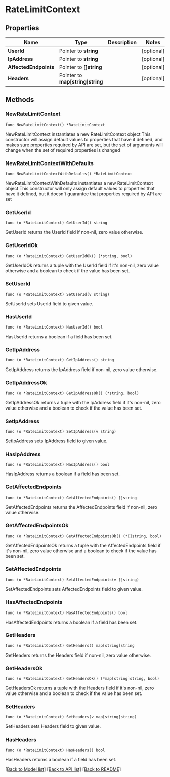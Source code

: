 # RateLimitContext

## Properties

Name | Type | Description | Notes
------------ | ------------- | ------------- | -------------
**UserId** | Pointer to **string** |  | [optional] 
**IpAddress** | Pointer to **string** |  | [optional] 
**AffectedEndpoints** | Pointer to **[]string** |  | [optional] 
**Headers** | Pointer to **map[string]string** |  | [optional] 

## Methods

### NewRateLimitContext

`func NewRateLimitContext() *RateLimitContext`

NewRateLimitContext instantiates a new RateLimitContext object
This constructor will assign default values to properties that have it defined,
and makes sure properties required by API are set, but the set of arguments
will change when the set of required properties is changed

### NewRateLimitContextWithDefaults

`func NewRateLimitContextWithDefaults() *RateLimitContext`

NewRateLimitContextWithDefaults instantiates a new RateLimitContext object
This constructor will only assign default values to properties that have it defined,
but it doesn't guarantee that properties required by API are set

### GetUserId

`func (o *RateLimitContext) GetUserId() string`

GetUserId returns the UserId field if non-nil, zero value otherwise.

### GetUserIdOk

`func (o *RateLimitContext) GetUserIdOk() (*string, bool)`

GetUserIdOk returns a tuple with the UserId field if it's non-nil, zero value otherwise
and a boolean to check if the value has been set.

### SetUserId

`func (o *RateLimitContext) SetUserId(v string)`

SetUserId sets UserId field to given value.

### HasUserId

`func (o *RateLimitContext) HasUserId() bool`

HasUserId returns a boolean if a field has been set.

### GetIpAddress

`func (o *RateLimitContext) GetIpAddress() string`

GetIpAddress returns the IpAddress field if non-nil, zero value otherwise.

### GetIpAddressOk

`func (o *RateLimitContext) GetIpAddressOk() (*string, bool)`

GetIpAddressOk returns a tuple with the IpAddress field if it's non-nil, zero value otherwise
and a boolean to check if the value has been set.

### SetIpAddress

`func (o *RateLimitContext) SetIpAddress(v string)`

SetIpAddress sets IpAddress field to given value.

### HasIpAddress

`func (o *RateLimitContext) HasIpAddress() bool`

HasIpAddress returns a boolean if a field has been set.

### GetAffectedEndpoints

`func (o *RateLimitContext) GetAffectedEndpoints() []string`

GetAffectedEndpoints returns the AffectedEndpoints field if non-nil, zero value otherwise.

### GetAffectedEndpointsOk

`func (o *RateLimitContext) GetAffectedEndpointsOk() (*[]string, bool)`

GetAffectedEndpointsOk returns a tuple with the AffectedEndpoints field if it's non-nil, zero value otherwise
and a boolean to check if the value has been set.

### SetAffectedEndpoints

`func (o *RateLimitContext) SetAffectedEndpoints(v []string)`

SetAffectedEndpoints sets AffectedEndpoints field to given value.

### HasAffectedEndpoints

`func (o *RateLimitContext) HasAffectedEndpoints() bool`

HasAffectedEndpoints returns a boolean if a field has been set.

### GetHeaders

`func (o *RateLimitContext) GetHeaders() map[string]string`

GetHeaders returns the Headers field if non-nil, zero value otherwise.

### GetHeadersOk

`func (o *RateLimitContext) GetHeadersOk() (*map[string]string, bool)`

GetHeadersOk returns a tuple with the Headers field if it's non-nil, zero value otherwise
and a boolean to check if the value has been set.

### SetHeaders

`func (o *RateLimitContext) SetHeaders(v map[string]string)`

SetHeaders sets Headers field to given value.

### HasHeaders

`func (o *RateLimitContext) HasHeaders() bool`

HasHeaders returns a boolean if a field has been set.


[[Back to Model list]](../README.md#documentation-for-models) [[Back to API list]](../README.md#documentation-for-api-endpoints) [[Back to README]](../README.md)



